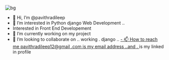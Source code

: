 ![bg](https://github.com/pavithradileep/pavithradileep/assets/137876673/0bf8fef9-3b92-4df5-a66c-195b2e435298)




- 👋 Hi, I’m @pavithradileep
- 👀 I’m interested in  Python django Web Development ..
- Interested in Front End Developement
- 🌱 I’m currently  working on my project 
- 💞️ I’m looking to collaborate on .. working . django  ..
 [- 📫 How to reach me
 pavithradileep12@gmail .com
              is  my email address ..and .
](https://www.linkedin.com/in/pavithra-dileep-0435bb291/)
is my linked in profile
